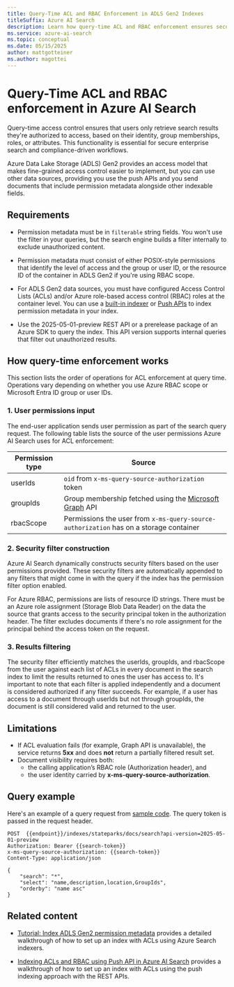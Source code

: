 ```yaml
---  
title: Query-Time ACL and RBAC Enforcement in ADLS Gen2 Indexes
titleSuffix: Azure AI Search  
description: Learn how query-time ACL and RBAC enforcement ensures secure document retrieval in Azure AI Search for indexes containing permission filters from Azure Data Lake Storage (ADLS) Gen2 data sources.  
ms.service: azure-ai-search  
ms.topic: conceptual  
ms.date: 05/15/2025  
author: mattgotteiner  
ms.author: magottei 
---  
```


# Query-Time ACL and RBAC enforcement in Azure AI Search  

Query-time access control ensures that users only retrieve search results they're authorized to access, based on their identity, group memberships, roles, or attributes. This functionality is essential for secure enterprise search and compliance-driven workflows. 

Azure Data Lake Storage (ADLS) Gen2 provides an access model that makes fine-grained access control easier to implement, but you can use other data sources, providing you use the push APIs and you send documents that include permission metadata alongside other indexable fields.

## Requirements

- Permission metadata must be in `filterable` string fields. You won't use the filter in your queries, but the search engine builds a filter internally to exclude unauthorized content.

- Permission metadata must consist of either POSIX-style permissions that identify the level of access and the group or user ID, or the resource ID of the container in ADLS Gen2 if you're using RBAC scope.

- For ADLS Gen2 data sources, you must have configured Access Control Lists (ACLs) and/or Azure role-based access control (RBAC) roles at the container level. You can use a [built-in indexer](search-indexer-access-control-lists-and-role-based-access.md) or [Push APIs](search-index-access-control-lists-and-rbac-push-api.md) to index permission metadata in your index.

- Use the 2025-05-01-preview REST API or a prerelease package of an Azure SDK to query the index. This API version supports internal queries that filter out unauthorized results.

## How query-time enforcement works

This section lists the order of operations for ACL enforcement at query time. Operations vary depending on whether you use Azure RBAC scope or Microsoft Entra ID group or user IDs.

### 1. User permissions input

The end-user application sends user permission as part of the search query request. The following table lists the source of the user permissions Azure AI Search uses for ACL enforcement:

| Permission type | Source |
| - | - |
| userIds | `oid` from `x-ms-query-source-authorization` token |
| groupIds | Group membership fetched using the [Microsoft Graph](/graph/api/resources/groups-overview) API |
| rbacScope | Permissions the user from `x-ms-query-source-authorization` has on a storage container |

### 2. Security filter construction

Azure AI Search dynamically constructs security filters based on the user permissions provided. These security filters are automatically appended to any filters that might come in with the query if the index has the permission filter option enabled.

For Azure RBAC, permissions are lists of resource ID strings. There must be an Azure role assignment (Storage Blob Data Reader) on the data the source that grants access to the security principal token in the authorization header. The filter excludes documents if there's no role assignment for the principal behind the access token on the request.

### 3. Results filtering
  
The security filter efficiently matches the userIds, groupIds, and rbacScope from the user against each list of ACLs in every document in the search index to limit the results returned to ones the user has access to. It's important to note that each filter is applied independently and a document is considered authorized if any filter succeeds. For example, if a user has access to a document through userIds but not through groupIds, the document is still considered valid and returned to the user.

## Limitations

- If ACL evaluation fails (for example, Graph API is unavailable), the service returns **5xx** and does **not** return a partially filtered result set.
- Document visibility requires both:
  - the calling application’s RBAC role (Authorization header), and  
  - the user identity carried by **x-ms-query-source-authorization**.

## Query example

Here's an example of a query request from [sample code](https://github.com/Azure-Samples/azure-search-rest-samples/tree/main/Quickstart-ACL). The query token is passed in the request header.

```http
POST  {{endpoint}}/indexes/stateparks/docs/search?api-version=2025-05-01-preview
Authorization: Bearer {{search-token}}
x-ms-query-source-authorization: {{search-token}}
Content-Type: application/json

{
    "search": "*",
    "select": "name,description,location,GroupIds",
    "orderby": "name asc"
}
```

## Related content

- [Tutorial: Index ADLS Gen2 permission metadata](tutorial-adls-gen2-indexer-acls.md) provides a detailed walkthrough of how to set up an index with ACLs using Azure Search indexers.

- [Indexing ACLs and RBAC using Push API in Azure AI Search](search-index-access-control-lists-and-rbac-push-api.md) provides a walkthrough of how to set up an index with ACLs using the push indexing approach with the REST APIs.
